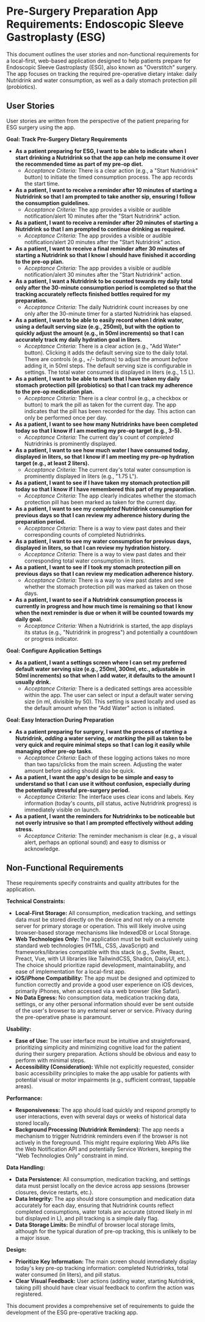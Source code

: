# Pre-Surgery Preparation App Requirements: Endoscopic Sleeve Gastroplasty (ESG)

This document outlines the user stories and non-functional requirements for a local-first, web-based application designed to help patients prepare for Endoscopic Sleeve Gastroplasty (ESG), also known as "Overstitch" surgery. The app focuses on tracking the required pre-operative dietary intake: daily Nutridrink and water consumption, as well as a daily stomach protection pill (probiotics).

## User Stories

User stories are written from the perspective of the patient preparing for ESG surgery using the app.

**Goal: Track Pre-Surgery Dietary Requirements**

*   **As a patient preparing for ESG, I want to be able to indicate when I start drinking a Nutridrink so that the app can help me consume it over the recommended time as part of my pre-op diet.**
    *   *Acceptance Criteria:* There is a clear action (e.g., a "Start Nutridrink" button) to initiate the timed consumption process. The app records the start time.
*   **As a patient, I want to receive a reminder after 10 minutes of starting a Nutridrink so that I am prompted to take another sip, ensuring I follow the consumption guidelines.**
    *   *Acceptance Criteria:* The app provides a visible or audible notification/alert 10 minutes after the "Start Nutridrink" action.
*   **As a patient, I want to receive a reminder after 20 minutes of starting a Nutridrink so that I am prompted to continue drinking as required.**
    *   *Acceptance Criteria:* The app provides a visible or audible notification/alert 20 minutes after the "Start Nutridrink" action.
*   **As a patient, I want to receive a final reminder after 30 minutes of starting a Nutridrink so that I know I should have finished it according to the pre-op plan.**
    *   *Acceptance Criteria:* The app provides a visible or audible notification/alert 30 minutes after the "Start Nutridrink" action.
*   **As a patient, I want a Nutridrink to be counted towards my daily total only after the 30-minute consumption period is completed so that the tracking accurately reflects finished bottles required for my preparation.**
    *   *Acceptance Criteria:* The daily Nutridrink count increases by one only after the 30-minute timer for a started Nutridrink has elapsed.
*   **As a patient, I want to be able to easily record when I drink water, using a default serving size (e.g., 250ml), but with the option to quickly adjust the amount (e.g., in 50ml increments) so that I can accurately track my daily hydration goal in liters.**
    *   *Acceptance Criteria:* There is a clear action (e.g., "Add Water" button). Clicking it adds the default serving size to the daily total. There are controls (e.g., +/- buttons) to adjust the amount *before* adding it, in 50ml steps. The default serving size is configurable in settings. The total water consumed is displayed in liters (e.g., 1.5 L).
*   **As a patient, I want to be able to mark that I have taken my daily stomach protection pill (probiotics) so that I can track my adherence to the pre-op medication plan.**
    *   *Acceptance Criteria:* There is a clear control (e.g., a checkbox or button) to mark the pill as taken for the current day. The app indicates that the pill has been recorded for the day. This action can only be performed once per day.
*   **As a patient, I want to see how many Nutridrinks have been completed today so that I know if I am meeting my pre-op target (e.g., 3-5).**
    *   *Acceptance Criteria:* The current day's count of *completed* Nutridrinks is prominently displayed.
*   **As a patient, I want to see how much water I have consumed today, displayed in liters, so that I know if I am meeting my pre-op hydration target (e.g., at least 2 liters).**
    *   *Acceptance Criteria:* The current day's total water consumption is prominently displayed in liters (e.g., "1.75 L").
*   **As a patient, I want to see if I have taken my stomach protection pill today so that I know if I have remembered this part of my preparation.**
    *   *Acceptance Criteria:* The app clearly indicates whether the stomach protection pill has been marked as taken for the current day.
*   **As a patient, I want to see my *completed* Nutridrink consumption for previous days so that I can review my adherence history during the preparation period.**
    *   *Acceptance Criteria:* There is a way to view past dates and their corresponding counts of completed Nutridrinks.
*   **As a patient, I want to see my water consumption for previous days, displayed in liters, so that I can review my hydration history.**
    *   *Acceptance Criteria:* There is a way to view past dates and their corresponding total water consumption in liters.
*   **As a patient, I want to see if I took my stomach protection pill on previous days so that I can review my medication adherence history.**
    *   *Acceptance Criteria:* There is a way to view past dates and see whether the stomach protection pill was marked as taken on those days.
*   **As a patient, I want to see if a Nutridrink consumption process is currently in progress and how much time is remaining so that I know when the next reminder is due or when it will be counted towards my daily goal.**
    *   *Acceptance Criteria:* When a Nutridrink is started, the app displays its status (e.g., "Nutridrink in progress") and potentially a countdown or progress indicator.

**Goal: Configure Application Settings**

*   **As a patient, I want a settings screen where I can set my preferred default water serving size (e.g., 250ml, 300ml, etc., adjustable in 50ml increments) so that when I add water, it defaults to the amount I usually drink.**
    *   *Acceptance Criteria:* There is a dedicated settings area accessible within the app. The user can select or input a default water serving size (in ml, divisible by 50). This setting is saved locally and used as the default amount when the "Add Water" action is initiated.

**Goal: Easy Interaction During Preparation**

*   **As a patient preparing for surgery, I want the process of *starting* a Nutridrink, *adding* a water serving, or *marking* the pill as taken to be very quick and require minimal steps so that I can log it easily while managing other pre-op tasks.**
    *   *Acceptance Criteria:* Each of these logging actions takes no more than two taps/clicks from the main screen. Adjusting the water amount before adding should also be quick.
*   **As a patient, I want the app's design to be simple and easy to understand so that I can use it without confusion, especially during the potentially stressful pre-surgery period.**
    *   *Acceptance Criteria:* The interface uses clear icons and labels. Key information (today's counts, pill status, active Nutridrink progress) is immediately visible on launch.
*   **As a patient, I want the reminders for Nutridrinks to be noticeable but not overly intrusive so that I am prompted effectively without adding stress.**
    *   *Acceptance Criteria:* The reminder mechanism is clear (e.g., a visual alert, perhaps an optional sound) and easy to dismiss or acknowledge.

## Non-Functional Requirements

These requirements specify constraints and quality attributes for the application.

**Technical Constraints:**

*   **Local-First Storage:** All consumption, medication tracking, and settings data must be stored directly on the device and not rely on a remote server for primary storage or operation. This will likely involve using browser-based storage mechanisms like IndexedDB or Local Storage.
*   **Web Technologies Only:** The application must be built exclusively using standard web technologies (HTML, CSS, JavaScript) and frameworks/libraries compatible with this stack (e.g., Svelte, React, Preact, Vue, with UI libraries like TailwindCSS, Shadcn, DaisyUI, etc.). The choice should prioritize rapid development, maintainability, and ease of implementation for a local-first app.
*   **iOS/iPhone Compatibility:** The app must be designed and optimized to function correctly and provide a good user experience on iOS devices, primarily iPhones, when accessed via a web browser (like Safari).
*   **No Data Egress:** No consumption data, medication tracking data, settings, or any other personal information should ever be sent outside of the user's browser to any external server or service. Privacy during the pre-operative phase is paramount.

**Usability:**

*   **Ease of Use:** The user interface must be intuitive and straightforward, prioritizing simplicity and minimizing cognitive load for the patient during their surgery preparation. Actions should be obvious and easy to perform with minimal steps.
*   **Accessibility (Consideration):** While not explicitly requested, consider basic accessibility principles to make the app usable for patients with potential visual or motor impairments (e.g., sufficient contrast, tappable areas).

**Performance:**

*   **Responsiveness:** The app should load quickly and respond promptly to user interactions, even with several days or weeks of historical data stored locally.
*   **Background Processing (Nutridrink Reminders):** The app needs a mechanism to trigger Nutridrink reminders even if the browser is not actively in the foreground. This might require exploring Web APIs like the Web Notification API and potentially Service Workers, keeping the "Web Technologies Only" constraint in mind.

**Data Handling:**

*   **Data Persistence:** All consumption, medication tracking, and settings data must persist locally on the device across app sessions (browser closures, device restarts, etc.).
*   **Data Integrity:** The app should store consumption and medication data accurately for each day, ensuring that Nutridrink counts reflect completed consumptions, water totals are accurate (stored likely in ml but displayed in L), and pill tracking is a simple daily flag.
*   **Data Storage Limits:** Be mindful of browser local storage limits, although for the typical duration of pre-op tracking, this is unlikely to be a major issue.

**Design:**

*   **Prioritize Key Information:** The main screen should immediately display today's key pre-op tracking information: completed Nutridrinks, total water consumed (in liters), and pill status.
*   **Clear Visual Feedback:** User actions (adding water, starting Nutridrink, taking pill) should have clear visual feedback to confirm the action was registered.

This document provides a comprehensive set of requirements to guide the development of the ESG pre-operative tracking app.